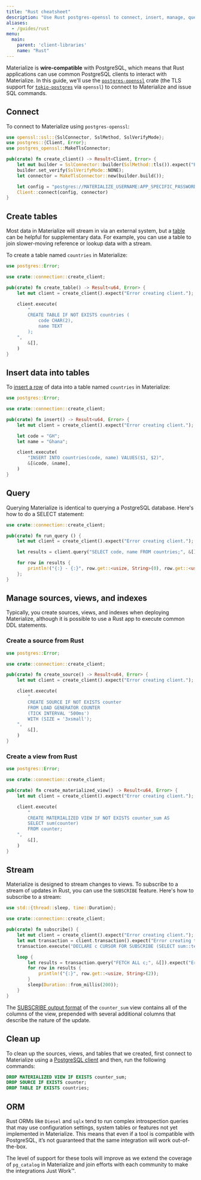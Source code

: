 ```yaml
---
title: "Rust cheatsheet"
description: "Use Rust postgres-openssl to connect, insert, manage, query and stream from Materialize."
aliases:
  - /guides/rust
menu:
  main:
    parent: 'client-libraries'
    name: "Rust"
---
```


Materialize is **wire-compatible** with PostgreSQL, which means that Rust applications can use common PostgreSQL clients to interact with Materialize. In this guide, we'll use the [`postgres-openssl`](https://docs.rs/postgres-openssl/latest/postgres_openssl/) crate (the TLS support for [`tokio-postgres`](https://crates.io/crates/tokio-postgres) via `openssl`) to connect to Materialize and issue SQL commands.

## Connect

To connect to Materialize using `postgres-openssl`:

```rust
use openssl::ssl::{SslConnector, SslMethod, SslVerifyMode};
use postgres::{Client, Error};
use postgres_openssl::MakeTlsConnector;

pub(crate) fn create_client() -> Result<Client, Error> {
    let mut builder = SslConnector::builder(SslMethod::tls()).expect("Error creating builder.");
    builder.set_verify(SslVerifyMode::NONE);
    let connector = MakeTlsConnector::new(builder.build());

    let config = "postgres://MATERIALIZE_USERNAME:APP_SPECIFIC_PASSWORD@MATERIALIZE_HOST:6875/materialize?sslmode=require";
    Client::connect(config, connector)
}
```

## Create tables

Most data in Materialize will stream in via an external system, but a [table](/sql/create-table/) can be helpful for supplementary data. For example, you can use a table to join slower-moving reference or lookup data with a stream.

To create a table named `countries` in Materialize:

```rust
use postgres::Error;

use crate::connection::create_client;

pub(crate) fn create_table() -> Result<u64, Error> {
    let mut client = create_client().expect("Error creating client.");

    client.execute(
        "
        CREATE TABLE IF NOT EXISTS countries (
            code CHAR(2),
            name TEXT
        );
    ",
        &[],
    )
}
```

## Insert data into tables

To [insert a row](/sql/insert/) of data into a table named `countries` in Materialize:

```rust
use postgres::Error;

use crate::connection::create_client;

pub(crate) fn insert() -> Result<u64, Error> {
    let mut client = create_client().expect("Error creating client.");

    let code = "GH";
    let name = "Ghana";

    client.execute(
        "INSERT INTO countries(code, name) VALUES($1, $2)",
        &[&code, &name],
    )
}
```

## Query

Querying Materialize is identical to querying a PostgreSQL database. Here's how to do a SELECT statement:

```rust
use crate::connection::create_client;

pub(crate) fn run_query () {
    let mut client = create_client().expect("Error creating client.");

    let results = client.query("SELECT code, name FROM countries;", &[]).expect("Error running query.");

    for row in results {
        println!("{:} - {:}", row.get::<usize, String>(0), row.get::<usize, String>(1));
    };
}
```

## Manage sources, views, and indexes

Typically, you create sources, views, and indexes when deploying Materialize, although it is possible to use a Rust app to execute common DDL statements.

### Create a source from Rust

```rust
use postgres::Error;

use crate::connection::create_client;

pub(crate) fn create_source() -> Result<u64, Error> {
    let mut client = create_client().expect("Error creating client.");

    client.execute(
        "
        CREATE SOURCE IF NOT EXISTS counter
        FROM LOAD GENERATOR COUNTER
        (TICK INTERVAL '500ms')
        WITH (SIZE = '3xsmall');
    ",
        &[],
    )
}
```

### Create a view from Rust

```rust
use postgres::Error;

use crate::connection::create_client;

pub(crate) fn create_materialized_view() -> Result<u64, Error> {
    let mut client = create_client().expect("Error creating client.");

    client.execute(
        "
        CREATE MATERIALIZED VIEW IF NOT EXISTS counter_sum AS
        SELECT sum(counter)
        FROM counter;
    ",
        &[],
    )
}
```

## Stream

Materialize is designed to stream changes to views. To subscribe to a stream of updates in Rust, you can use the `SUBSCRIBE` feature. Here's how to subscribe to a stream:

```rust
use std::{thread::sleep, time::Duration};

use crate::connection::create_client;

pub(crate) fn subscribe() {
    let mut client = create_client().expect("Error creating client.");
    let mut transaction = client.transaction().expect("Error creating transaction.");
    transaction.execute("DECLARE c CURSOR FOR SUBSCRIBE (SELECT sum::text FROM counter_sum) WITH (SNAPSHOT = false);", &[]).expect("Error creating cursor.");

    loop {
        let results = transaction.query("FETCH ALL c;", &[]).expect("Error running fetch.");
        for row in results {
            println!("{:}", row.get::<usize, String>(2));
        }
        sleep(Duration::from_millis(200));
    }
}
```

The [SUBSCRIBE output format](/sql/subscribe/#output) of the `counter_sum` view contains all of the columns of the view, prepended with several additional columns that describe the nature of the update.

## Clean up

To clean up the sources, views, and tables that we created, first connect to Materialize using a [PostgreSQL client](/integrations/sql-clients/) and then, run the following commands:

```sql
DROP MATERIALIZED VIEW IF EXISTS counter_sum;
DROP SOURCE IF EXISTS counter;
DROP TABLE IF EXISTS countries;
```

## ORM

Rust ORMs like `Diesel` and `sqlx` tend to run complex introspection queries that may use configuration settings, system tables or features not yet implemented in Materialize. This means that even if a tool is compatible with PostgreSQL, it’s not guaranteed that the same integration will work out-of-the-box.

The level of support for these tools will improve as we extend the coverage of `pg_catalog` in Materialize and join efforts with each community to make the integrations Just Work™️.
